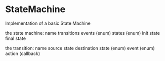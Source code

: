# StateMachine
Implementation of a basic State Machine

the state machine:
name
transitions
events (enum)
states (enum)
init state
final state

the transition:
name
source state
destination state (enum)
event (enum)
action (callback)
